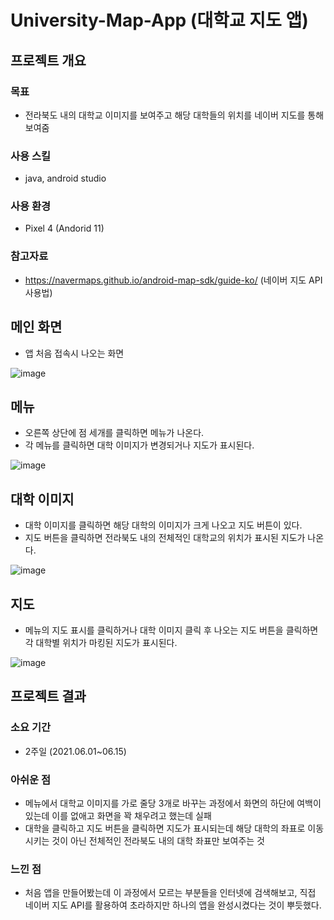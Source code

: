 # University-Map-App (대학교 지도 앱)
## 프로젝트 개요
### 목표
- 전라북도 내의 대학교 이미지를 보여주고 해당 대학들의 위치를 네이버 지도를 통해 보여줌
### 사용 스킬
- java, android studio
### 사용 환경
- Pixel 4 (Andorid 11)
### 참고자료
- https://navermaps.github.io/android-map-sdk/guide-ko/ (네이버 지도 API 사용법)
## 메인 화면
- 앱 처음 접속시 나오는 화면

![image](https://user-images.githubusercontent.com/105566077/177397034-d7ced083-6fc7-4a38-bd97-e43d09cfa2fa.png)

## 메뉴
- 오른쪽 상단에 점 세개를 클릭하면 메뉴가 나온다.
- 각 메뉴를 클릭하면 대학 이미지가 변경되거나 지도가 표시된다.

![image](https://user-images.githubusercontent.com/105566077/177397233-cb9db50e-e841-4a26-b430-330a263eaff0.png)

## 대학 이미지
- 대학 이미지를 클릭하면 해당 대학의 이미지가 크게 나오고 지도 버튼이 있다.
- 지도 버튼을 클릭하면 전라북도 내의 전체적인 대학교의 위치가 표시된 지도가 나온다.

![image](https://user-images.githubusercontent.com/105566077/177397549-cc3a89df-d598-4121-b0b1-dc0ccb92a00f.png)

## 지도
- 메뉴의 지도 표시를 클릭하거나 대학 이미지 클릭 후 나오는 지도 버튼을 클릭하면 각 대학별 위치가 마킹된 지도가 표시된다.

![image](https://user-images.githubusercontent.com/105566077/177397764-c9dffb60-0b29-4cdf-a348-ce693a0fe7d8.png)

## 프로젝트 결과
### 소요 기간
- 2주일 (2021.06.01~06.15)
### 아쉬운 점
- 메뉴에서 대학교 이미지를 가로 줄당 3개로 바꾸는 과정에서 화면의 하단에 여백이 있는데 이를 없애고 화면을 꽉 채우려고 했는데 실패
- 대학을 클릭하고 지도 버튼을 클릭하면 지도가 표시되는데 해당 대학의 좌표로 이동시키는 것이 아닌 전체적인 전라북도 내의 대학 좌표만 보여주는 것
### 느낀 점
- 처음 앱을 만들어봤는데 이 과정에서 모르는 부분들을 인터넷에 검색해보고, 직접 네이버 지도 API를 활용하여 초라하지만 하나의 앱을 완성시켰다는 것이 뿌듯했다.
